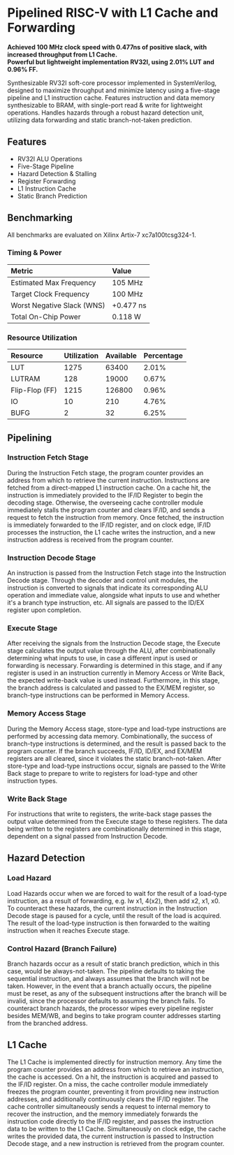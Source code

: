 # Pipelined RISC-V with L1 Cache and Forwarding
**Achieved 100 MHz clock speed with 0.477ns of positive slack, with increased throughput from L1 Cache. <br> Powerful but lightweight implementation RV32I, using 2.01% LUT and 0.96% FF.**

Synthesizable RV32I soft-core processor implemented in SystemVerilog, designed to maximize throughput and minimize latency using a five-stage pipeline and L1 instruction cache. Features instruction and data memory synthesizable to BRAM, with single-port read & write for lightweight operations. Handles hazards through a robust hazard detection unit, utilizing data forwarding and static branch-not-taken prediction.

## Features
- RV32I ALU Operations
- Five-Stage Pipeline
- Hazard Detection & Stalling
- Register Forwarding
- L1 Instruction Cache
- Static Branch Prediction

## Benchmarking
All benchmarks are evaluated on Xilinx Artix-7 xc7a100tcsg324-1.
### Timing & Power
| Metric | Value |
| :--- | :--- |
| Estimated Max Frequency | 105 MHz |
| Target Clock Frequency | 100 MHz |
| Worst Negative Slack (WNS) | +0.477 ns |
| Total On-Chip Power | 0.118 W |

### Resource Utilization
| Resource | Utilization | Available | Percentage |
| :--- | :--- | :--- | :--- |
| LUT | 1275 | 63400 | 2.01% |
| LUTRAM | 128 | 19000 | 0.67% |
| Flip-Flop (FF) | 1215 | 126800 | 0.96% |
| IO | 10 | 210 | 4.76% |
| BUFG | 2 | 32 | 6.25% |

## Pipelining
### Instruction Fetch Stage
During the Instruction Fetch stage, the program counter provides an address from which to retrieve the current instruction. Instructions are fetched from a direct-mapped L1 instruction cache. On a cache hit, the instruction is immediately provided to the IF/ID Register to begin the decoding stage. Otherwise, the overseeing cache controller module immediately stalls the program counter and clears IF/ID, and sends a request to fetch the instruction from memory. Once fetched, the instruction is immediately forwarded to the IF/ID register, and on clock edge, IF/ID processes the instruction, the L1 cache writes the instruction, and a new instruction address is received from the program counter.

### Instruction Decode Stage
An instruction is passed from the Instruction Fetch stage into the Instruction Decode stage. Through the decoder and control unit modules, the instruction is converted to signals that indicate its corresponding ALU operation and immediate value, alongside what inputs to use and whether it's a branch type instruction, etc. All signals are passed to the ID/EX register upon completion.

### Execute Stage
After receiving the signals from the Instruction Decode stage, the Execute stage calculates the output value through the ALU, after combinationally determining what inputs to use, in case a different input is used or forwarding is necessary. Forwarding is determined in this stage, and if any register is used in an instruction currently in Memory Access or Write Back, the expected write-back value is used instead. Furthermore, in this stage, the branch address is calculated and passed to the EX/MEM register, so branch-type instructions can be performed in Memory Access.

### Memory Access Stage
During the Memory Access stage, store-type and load-type instructions are performed by accessing data memory. Combinationally, the success of branch-type instructions is determined, and the result is passed back to the program counter. If the branch succeeds, IF/ID, ID/EX, and EX/MEM registers are all cleared, since it violates the static branch-not-taken. After store-type and load-type instructions occur, signals are passed to the Write Back stage to prepare to write to registers for load-type and other instruction types.

### Write Back Stage
For instructions that write to registers, the write-back stage passes the output value determined from the Execute stage to these registers. The data being written to the registers are combinationally determined in this stage, dependent on a signal passed from Instruction Decode.

## Hazard Detection
### Load Hazard
Load Hazards occur when we are forced to wait for the result of a load-type instruction, as a result of forwarding, e.g. lw x1, 4(x2), then add x2, x1, x0. To counteract these hazards, the current instruction in the Instruction Decode stage is paused for a cycle, until the result of the load is acquired. The result of the load-type instruction is then forwarded to the waiting instruction when it reaches Execute stage.

### Control Hazard (Branch Failure)
Branch hazards occur as a result of static branch prediction, which in this case, would be always-not-taken. The pipeline defaults to taking the sequential instruction, and always assumes that the branch will not be taken. However, in the event that a branch actually occurs, the pipeline must be reset, as any of the subsequent instructions after the branch will be invalid, since the processor defaults to assuming the branch fails. To counteract branch hazards, the processor wipes every pipeline register besides MEM/WB, and begins to take program counter addresses starting from the branched address.

## L1 Cache
The L1 Cache is implemented directly for instruction memory. Any time the program counter provides an address from which to retrieve an instruction, the cache is accessed. On a hit, the instruction is acquired and passed to the IF/ID register. On a miss, the cache controller module immediately freezes the program counter, preventing it from providing new instruction addresses, and additionally continuously clears the IF/ID register. The cache controller simultaneously sends a request to internal memory to recover the instruction, and the memory immediately forwards the instruction code directly to the IF/ID register, and passes the instruction data to be written to the L1 Cache. Simultaneously on clock edge, the cache writes the provided data, the current instruction is passed to Instruction Decode stage, and a new instruction is retrieved from the program counter.
